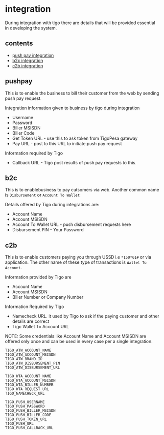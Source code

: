 # integration

During integration with tigo there are details that will be provided essential in developing the system.


## contents
- [push pay integration](#pushpay)
- [b2c integration](#b2c)
- [c2b integration](#c2b)


## pushpay
This is to enable the business to bill their customer from the web by sending push pay request.

Integration information given to business by tigo during integration
- Username
- Password
- Biller MSISDN
- Biller Code
- Get Token URL - use this to ask token from TigoPesa gateway
- Pay URL - post to this URL to initiate push pay request


Information required by Tigo
- Callback URL - Tigo post results of push pay requests to this. 

## b2c
This is to enablebusiness to pay cutsomers via web. Another common name is `Disbursement` or `Account To Wallet`

Details offered by Tigo during integrations are:
- Account Name
- Account MSISDN
- Account To Wallet URL - push disbursement requests here
- Disbursement PIN - Your Password


## c2b
This is to enable customers paying you through USSD i.e `*150*01#` or via application. The other name of these type of transactions is `Wallet To Account`.

Information provided by Tigo are 
- Account Name
- Account MSISDN
- Biller Number or Company Number

Information Required by Tigo
- Namecheck URL. It used by Tigo to ask if the paying customer and other details are correct
- Tigo Wallet To Account URL


NOTE: Some credentials like Account Name and Account MSISDN are offered only once and can be used in every case per a single integration.


```
TIGO_ATW_ACCOUNT_NAME
TIGO_ATW_ACCOUNT_MSISDN
TIGO_ATW_BRAND_ID
TIGO_ATW_DISBURSEMENT_PIN
TIGO_ATW_DISBURSEMENT_URL

TIGO_WTA_ACCOUNT_NAME
TIGO_WTA_ACCOUNT_MSISDN
TIGO_WTA_BILLER_NUMBER
TIGO_WTA_REQUEST_URL
TIGO_NAMECHECK_URL

TIGO_PUSH_USERNAME
TIGO_PUSH_PASSWORD
TIGO_PUSH_BILLER_MSISDN
TIGO_PUSH_BILLER_CODE
TIGO_PUSH_TOKEN_URL
TIGO_PUSH_URL
TIGO_PUSH_CALLBACK_URL
```